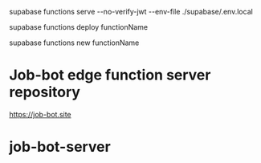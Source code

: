 <!-- 로컬 에서 서버 실행 -->

supabase functions serve --no-verify-jwt --env-file ./supabase/.env.local

<!-- supabase edge functions 에 function 배포 -->

supabase functions deploy functionName

<!-- 새로운 edge function 생성 -->

supabase functions new functionName

# Job-bot edge function server repository

https://job-bot.site
# job-bot-server

